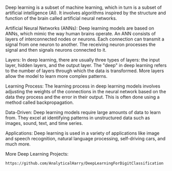 
Deep learning is a subset of machine learning, which in turn is a subset of artificial intelligence (AI). It involves algorithms inspired by the structure and function of the brain called artificial neural networks.

Artificial Neural Networks (ANNs): Deep learning models are based on ANNs, which mimic the way human brains operate. An ANN consists of layers of interconnected nodes or neurons. Each connection can transmit a signal from one neuron to another. The receiving neuron processes the signal and then signals neurons connected to it.

Layers: In deep learning, there are usually three types of layers: the input layer, hidden layers, and the output layer. The "deep" in deep learning refers to the number of layers through which the data is transformed. More layers allow the model to learn more complex patterns.

Learning Process: The learning process in deep learning models involves adjusting the weights of the connections in the neural network based on the data they process and the error in their output. This is often done using a method called backpropagation.

Data-Driven: Deep learning models require large amounts of data to learn from. They excel at identifying patterns in unstructured data such as images, sound, text, and time series.

Applications: Deep learning is used in a variety of applications like image and speech recognition, natural language processing, self-driving cars, and much more.

More Deep Learning Projects:

````
https://github.com/AnalyticalHarry/DeepLearningForDigitClassification
````
